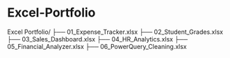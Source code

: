 # Excel-Portfolio
Excel Portfolio/
├── 01_Expense_Tracker.xlsx
├── 02_Student_Grades.xlsx
├── 03_Sales_Dashboard.xlsx
├── 04_HR_Analytics.xlsx
├── 05_Financial_Analyzer.xlsx
├── 06_PowerQuery_Cleaning.xlsx
